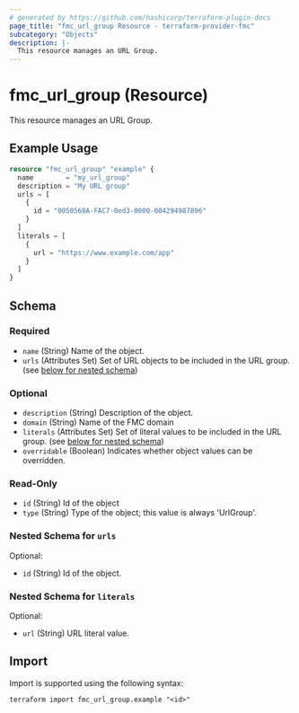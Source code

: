 ```yaml
---
# generated by https://github.com/hashicorp/terraform-plugin-docs
page_title: "fmc_url_group Resource - terraform-provider-fmc"
subcategory: "Objects"
description: |-
  This resource manages an URL Group.
---
```


# fmc_url_group (Resource)

This resource manages an URL Group.

## Example Usage

```terraform
resource "fmc_url_group" "example" {
  name        = "my_url_group"
  description = "My URL group"
  urls = [
    {
      id = "0050568A-FAC7-0ed3-0000-004294987896"
    }
  ]
  literals = [
    {
      url = "https://www.example.com/app"
    }
  ]
}
```

<!-- schema generated by tfplugindocs -->
## Schema

### Required

- `name` (String) Name of the object.
- `urls` (Attributes Set) Set of URL objects to be included in the URL group. (see [below for nested schema](#nestedatt--urls))

### Optional

- `description` (String) Description of the object.
- `domain` (String) Name of the FMC domain
- `literals` (Attributes Set) Set of literal values to be included in the URL group. (see [below for nested schema](#nestedatt--literals))
- `overridable` (Boolean) Indicates whether object values can be overridden.

### Read-Only

- `id` (String) Id of the object
- `type` (String) Type of the object; this value is always 'UrlGroup'.

<a id="nestedatt--urls"></a>
### Nested Schema for `urls`

Optional:

- `id` (String) Id of the object.


<a id="nestedatt--literals"></a>
### Nested Schema for `literals`

Optional:

- `url` (String) URL literal value.

## Import

Import is supported using the following syntax:

```shell
terraform import fmc_url_group.example "<id>"
```
